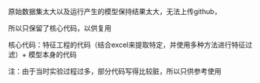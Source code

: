 原始数据集太大以及运行产生的模型保持结果太大，无法上传github，

所以只保留了核心代码，以供复用

核心代码：特征工程的代码（结合excel来提取特定，并使用多种方法进行特征过滤）+ 模型本身的代码

注：由于当时实验过程过多，部分代码写得比较脏，所以只供参考使用



